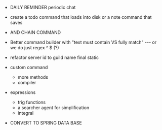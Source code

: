 * DAILY REMINDER periodic chat
* create a todo command that loads into disk or a note command that saves
* AND CHAIN COMMAND
* Better command builder with "text must contain VS fully match" --- or we do just regex ^ $ (?)
* refactor server id to guild name final static

* custom command
  * more methods
  * compiler

* expressions
  * trig functions
  * a searcher agent for simplification
  * integral

* CONVERT TO SPRING DATA BASE
